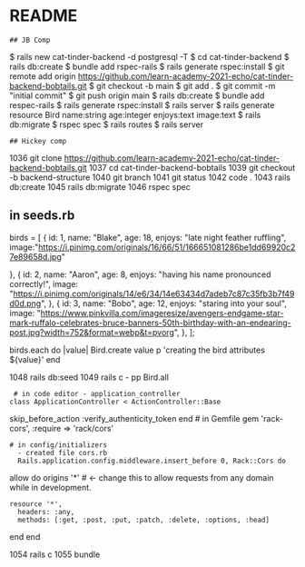 # README
    ## JB Comp
$ rails new cat-tinder-backend -d postgresql -T
$ cd cat-tinder-backend
$ rails db:create
$ bundle add rspec-rails
$ rails generate rspec:install
$ git remote add origin https://github.com/learn-academy-2021-echo/cat-tinder-backend-bobtails.git
$ git checkout -b main
$ git add .
$ git commit -m "initial commit"
$ git push origin main
$ rails db:create
$ bundle add respec-rails
$ rails generate rspec:install
$ rails server
$ rails generate resource Bird name:string age:integer enjoys:text image:text
$ rails db:migrate
$ rspec spec
$ rails routes
$ rails server




    ## Hickey comp
 1036  git clone https://github.com/learn-academy-2021-echo/cat-tinder-backend-bobtails.git
 1037  cd cat-tinder-backend-bobtails
 1039  git checkout -b backend-structure
 1040  git branch
 1041  git status
 1042  code .
 1043  rails db:create
 1045  rails db:migrate
 1046  rspec spec


  ## in seeds.rb

birds = [
  {
    id: 1,
    name: "Blake",
    age: 18,
    enjoys: "late night feather ruffling",
    image:"https://i.pinimg.com/originals/16/66/51/166651081286be1dd69920c27e89658d.jpg"
    
  },
  {
    id: 2,
    name: "Aaron",
    age: 8,
    enjoys: "having his name pronounced correctly!",
    image:
      "https://i.pinimg.com/originals/14/e6/34/14e63434d7adeb7c87c35fb3b7f49d0d.png",
  },
  {
    id: 3,
    name: "Bobo",
    age: 12,
    enjoys: "staring into your soul",
    image:
      "https://www.pinkvilla.com/imageresize/avengers-endgame-star-mark-ruffalo-celebrates-bruce-banners-50th-birthday-with-an-endearing-post.jpg?width=752&format=webp&t=pvorg",
  },
];


birds.each do |value|
  Bird.create value
  p 'creating the bird attributes ${value}'
end



 1048  rails db:seed
 1049  rails c
    - pp Bird.all


     # in code editor - application_controller
    class ApplicationController < ActionController::Base
  skip_before_action :verify_authenticity_token
end
    # in Gemfile
    gem 'rack-cors', :require => 'rack/cors'

    # in config/initializers
      - created file cors.rb
      Rails.application.config.middleware.insert_before 0, Rack::Cors do
  allow do
    origins '*'  # <- change this to allow requests from any domain while in development.

    resource '*',
      headers: :any,
      methods: [:get, :post, :put, :patch, :delete, :options, :head]
  end
end

  
 1054  rails c
 1055  bundle
